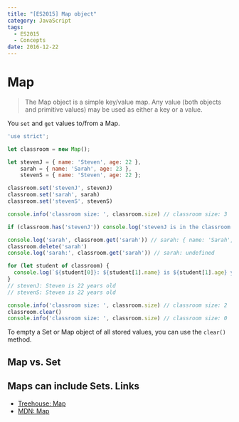 ```yaml
---
title: "[ES2015] Map object"
category: JavaScript
tags:
  - ES2015
  - Concepts
date: 2016-12-22
---
```


# Map
> The Map object is a simple key/value map. Any value (both objects and primitive values) may be used as either a key or a value.

You `set` and `get` values to/from a Map.

```javascript 
'use strict';

let classroom = new Map();

let stevenJ = { name: 'Steven', age: 22 },
    sarah = { name: 'Sarah', age: 23 },
    stevenS = { name: 'Steven', age: 22 };

classroom.set('stevenJ', stevenJ)
classroom.set('sarah', sarah)
classroom.set('stevenS', stevenS)

console.info('classroom size: ', classroom.size) // classroom size: 3

if (classroom.has('stevenJ')) console.log('stevenJ is in the classroom') // stevenJ is in the classroom

console.log('sarah', classroom.get('sarah')) // sarah: { name: 'Sarah', age: 23 } 
classroom.delete('sarah')
console.log('sarah:', classroom.get('sarah')) // sarah: undefined

for (let student of classroom) {
  console.log(`${student[0]}: ${student[1].name} is ${student[1].age} years old`)
}
// stevenJ: Steven is 22 years old            
// stevenS: Steven is 22 years old

console.info('classroom size: ', classroom.size) // classroom size: 2
classroom.clear()
console.info('classroom size: ', classroom.size) // classroom size: 0

```

To empty a Set or Map object of all stored values, you can use the `clear()` method.

## Map vs. Set
Maps can include Sets.
Links
---
- [Treehouse: Map](https://teamtreehouse.com/library/map)
- [MDN: Map](https://developer.mozilla.org/en-US/docs/Web/JavaScript/Reference/Global_Objects/Map)